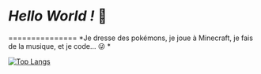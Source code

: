 # ***Hello World !*** 👋
===============
*Je dresse des pokémons, je joue à Minecraft, je fais de la musique, et je code... 😜 * <p>
[![Top Langs](https://github-readme-stats.vercel.app/api/top-langs/?username=Rapikoui-Coder&hide=html,makefile&layout=compact)](https://github.com/Rapikoui-Coder)
